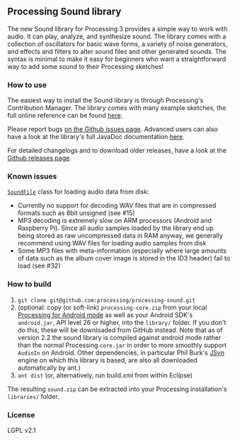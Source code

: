 ## Processing Sound library

The new Sound library for Processing 3 provides a simple way to work with audio. It can play, analyze, and synthesize sound. The library comes with a collection of oscillators for basic wave forms, a variety of noise generators, and effects and filters to alter sound files and other generated sounds. The syntax is minimal to make it easy for beginners who want a straightforward way to add some sound to their Processing sketches!

### How to use

The easiest way to install the Sound library is through Processing's Contribution Manager. The library comes with many example sketches, the full online reference can be found [here](https://www.processing.org/reference/libraries/sound/).

Please report bugs [on the Github issues page](https://github.com/processing/processing-sound/issues). Advanced users can also have a look at the library's full JavaDoc documentation [here](https://processing.github.io/processing-sound/index.html?processing/sound/package-summary.html).

For detailed changelogs and to download older releases, have a look at the [Github releases page](https://github.com/processing/processing-sound/releases).

### Known issues

[`SoundFile`](https://processing.org/reference/libraries/sound/SoundFile.html) class for loading audio data from disk:
* Currently no support for decoding WAV files that are in compressed formats such as 8bit unsigned (see #15)
* MP3 decoding is extremely slow on ARM processors (Android and Raspberry Pi). Since all audio samples loaded by the library end up being stored as raw uncompressed data in RAM anyway, we generally recommend using WAV files for loading audio samples from disk
* Some MP3 files with meta-information (especially where large amounts of data such as the album cover image is stored in the ID3 header) fail to load (see #32)

### How to build

1. `git clone git@github.com:processing/processing-sound.git`
2. (optional: copy (or soft-link) `processing-core.zip` from your local [Processing for Android mode](https://github.com/processing/processing-android/releases/tag/latest) as well as your Android SDK's `android.jar`, API level 26 or higher, into the `library/` folder. If you don't do this, these will be downloaded from GitHub instead. Note that as of version 2.2 the sound library is compiled against android mode rather than the normal Processing `core.jar` in order to more smoothly support `AudioIn` on Android. Other dependencies, in particular Phil Burk's [JSyn](http://www.softsynth.com/jsyn/) engine on which this library is based, are also all downloaded automatically by ant.)
3. `ant dist` (or, alternatively, run build.xml from within Eclipse)

The resulting `sound.zip` can be extracted into your Processing installation's `libraries/` folder.

### License

LGPL v2.1
